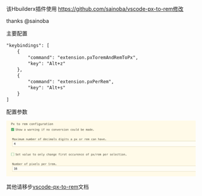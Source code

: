 ﻿该Hbuilderx插件使用 https://github.com/sainoba/vscode-px-to-rem修改

thanks @sainoba

主要配置
```
"keybindings": [
    {
        "command": "extension.pxToremAndRemToPx",
        "key": "Alt+z"
    },
    {
        "command": "extension.pxPerRem",
        "key": "Alt+s"
    }
]
```

配置参数

![配置参数](https://github.com/flyingalex/hbuilderx-px-to-rem/blob/master/images/config.png)

其他请移步[vscode-px-to-rem](https://github.com/sainoba/vscode-px-to-rem)文档
